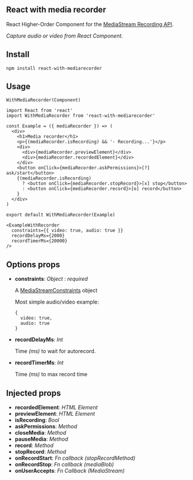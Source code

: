 React with media recorder
-

React Higher-Order Component for the [MediaStream Recording API](https://developer.mozilla.org/en-US/docs/Web/API/MediaStream_Recording_API).

_Capture audio or video from React Component_.

Install
---
```
npm install react-with-mediarecorder
```

Usage
---
```
WithMediaRecorder(Component)
```

```
import React from 'react'
import WithMediaRecorder from 'react-with-mediarecorder'

const Example = ({ mediaRecorder }) => (
  <div>
    <h1>Media recorder</h1>
    <p>{(mediaRecorder.isRecording) && '- Recording...'}</p>
    <div>
      <div>{mediaRecorder.previewElement}</div>
      <div>{mediaRecorder.recordedElement}</div>
    </div>
    <button onClick={mediaRecorder.askPermissions}>[?] ask/start</button>
    {(mediaRecorder.isRecording)
      ? <button onClick={mediaRecorder.stopRecord}>[x] stop</button>
      : <button onClick={mediaRecorder.record}>[o] record</button>
    }
  </div>
)

export default WithMediaRecorder(Example)
```
```
<ExampleWithRecorder
  constraints={{ video: true, audio: true }}
  recordDelayMs={2000}
  recordTimerMs={20000}
/>
```

Options props
---

- **constraints**: _Object_ : *required*

  A [MediaStreamConstraints](https://developer.mozilla.org/en-US/docs/Web/API/MediaStreamConstraints) object

  Most simple audio/video example:
  ```
  {
    video: true,
    audio: true
  }
  ```

- **recordDelayMs**: _Int_

  Time _(ms)_ to wait for autorecord.

- **recordTimerMs**: _Int_

  Time _(ms)_ to max record time

Injected props
--
  - **recordedElement**: _HTML Element_
  - **previewElement**: _HTML Element_
  - **isRecording**: _Bool_
  - **askPermissions**: _Method_
  - **closeMedia**: _Method_
  - **pauseMedia**: _Method_
  - **record**: _Method_
  - **stopRecord**: _Method_
  - **onRecordStart**: _Fn callback (stopRecordMethod)_
  - **onRecordStop**: _Fn callback (mediaBlob)_
  - **onUserAccepts**: _Fn Callback (MediaStream)_
